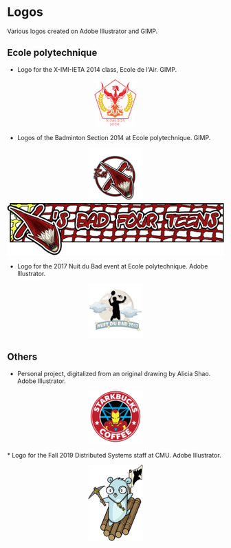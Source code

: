 # Logos
Various logos created on Adobe Illustrator and GIMP. 

## Ecole polytechnique

* Logo for the X-IMI-IETA 2014 class, Ecole de l'Air. GIMP.
<p align=center>
<img src="https://github.com/Nocty-chan/Logos/blob/master/Embleme_clean_vectorized.png" width="20%">
</p>

* Logos of the Badminton Section 2014 at Ecole polytechnique. GIMP.
<p align=center>
  <img src="https://github.com/Nocty-chan/Logos/blob/master/logo-polo.png" width="25%">
  <img src="https://github.com/Nocty-chan/Logos/blob/master/final_logo_v1.png" height="10%">
</p>

* Logo for the 2017 Nuit du Bad event at Ecole polytechnique. Adobe Illustrator.
<p align=center>
  <img src="https://raw.githubusercontent.com/Nocty-chan/Logos/master/NuitDuBadBigFinal.png?token=ADD3TTSW3XFF375KMA57LUS5UN5XU" width="25%">
</p>

## Others 

* Personal project, digitalized from an original drawing by Alicia Shao. Adobe Illustrator.
<p align=center>
<img src="https://raw.githubusercontent.com/Nocty-chan/Logos/master/StarkBucks%20(3).png?token=ADD3TTQZXCD6XFGDRVNSUOS5UN54G" width="25%">
</p>
* Logo for the Fall 2019 Distributed Systems staff at CMU. Adobe Illustrator.
<p align=center>
<img src="https://github.com/Nocty-chan/Logos/blob/master/Logo%20Final.png" width="25%">
</p>
